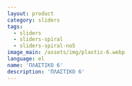 ```yaml
---
layout: product
category: sliders
tags:
  - sliders
  - sliders-spiral
  - sliders-spiral-no5
image_main: /assets/img/plastic-6.webp
language: el
name: 'ΠΛΑΣΤΙΚΟ 6'
description: 'ΠΛΑΣΤΙΚΟ 6'
---
```

